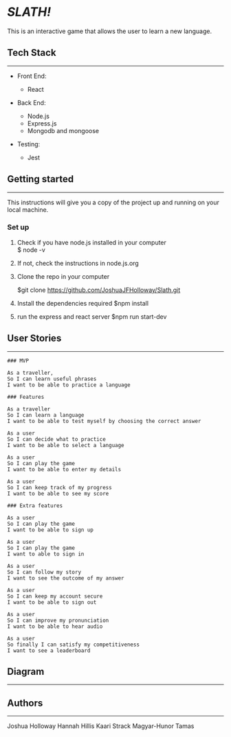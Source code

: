 # *SLATH!*

This is an interactive game that allows the user to learn a new language.

## Tech Stack
--------------

- Front End: 
    - React

- Back End: 
    - Node.js
    - Express.js
    - Mongodb and mongoose

- Testing:
    - Jest


## Getting started
-------------------

This instructions will give you a copy of the project up and running on your local machine.


### Set up 

1. Check if you have node.js installed in your computer  
    $ node -v

2. If not, check the instructions in node.js.org

3. Clone the repo in your computer 

    $git clone https://github.com/JoshuaJFHolloway/Slath.git

4. Install the dependencies required
    $npm install

5. run the express and react server
    $npm run start-dev


## User Stories
-----------------

```
### MVP

As a traveller,
So I can learn useful phrases
I want to be able to practice a language

### Features

As a traveller
So I can learn a language
I want to be able to test myself by choosing the correct answer

As a user
So I can decide what to practice
I want to be able to select a language

As a user
So I can play the game
I want to be able to enter my details

As a user
So I can keep track of my progress
I want to be able to see my score

### Extra features

As a user
So I can play the game
I want to be able to sign up

As a user 
So I can play the game 
I want to able to sign in

As a user
So I can follow my story
I want to see the outcome of my answer

As a user
So I can keep my account secure
I want to be able to sign out

As a user 
So I can improve my pronunciation
I want to be able to hear audio

As a user
So finally I can satisfy my competitiveness
I want to see a leaderboard
```


## Diagram
------------


## Authors
------------
Joshua Holloway
Hannah Hillis
Kaari Strack
Magyar-Hunor Tamas